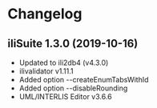 Changelog
============

iliSuite 1.3.0 (2019-10-16)
------------------------------

-   Updated to ili2db4 (v4.3.0)
-   ilivalidator v1.11.1 
-   Added option --createEnumTabsWithId
-   Added option --disableRounding
-   UML/INTERLIS Editor v3.6.6